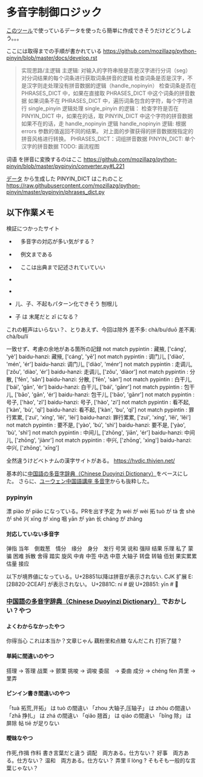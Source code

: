 # 多音字制御ロジック

[このツール](https://github.com/mozillazg/python-pinyin)で使っているデータを使ったら簡単に作成できそうだけどどうしよう。。。

ここには取得までの手順が書かれている
<https://github.com/mozillazg/python-pinyin/blob/master/docs/develop.rst>

> 实现思路/主逻辑
主逻辑:
对输入的字符串按是否是汉字进行分词（seg）
对分词结果的每个词条进行获取词条拼音的逻辑
检查词条是否是汉字，不是汉字则走处理没有拼音数据的逻辑（handle_nopinyin）
检查词条是否在 PHRASES_DICT 中，如果在直接取 PHRASES_DICT 中这个词条的拼音数据
如果词条不在 PHRASES_DICT 中，遍历词条包含的字符，每个字符进行 single_pinyin 逻辑处理
single_pinyin 的逻辑：
检查字符是否在 PINYIN_DICT 中，如果在的话，取 PINYIN_DICT 中这个字符的拼音数据
如果不在的话，走 handle_nopinyin 逻辑
handle_nopinyin 逻辑: 根据 errors 参数的值返回不同的结果。
对上面的步骤获得的拼音数据按指定的拼音风格进行转换。
PHRASES_DICT：词组拼音数据
PINYIN_DICT: 单个汉字的拼音数据
TODO: 画流程图

词语 を拼音に変換するのはここ
<https://github.com/mozillazg/python-pinyin/blob/master/pypinyin/converter.py#L221>

[データ](https://github.com/mozillazg/pinyin-data/tree/master) から生成した PINYIN_DICT はこれのこと
<https://raw.githubusercontent.com/mozillazg/python-pinyin/master/pypinyin/phrases_dict.py>

## 以下作業メモ

検証につかったサイト

- [](https://zhongwenzhuanpinyin.51240.com/)　多音字の対応が多い気がする？
- [](https://hanyu.baidu.com/)　例文まである
- [](http://www.cihai123.com/)　ここは出典まで記述されていていい
- [](https://cjjc.weblio.jp/content/%E5%88%92)
- [](https://www.zdic.net/)

- 儿、子、不起もパターン化できそう
刨根儿
- 子 は 末尾だと zǐ になる？

これの軽声はいらない？、とりあえず、今回は除外
差不多: chà/bu/duō
差不离: chà/bu/lí

一致せず、考慮の余地がある箇所の記録
not match
pypintin   : 藏掖, ['cáng', 'yè']
baidu-hanzi: 藏掖, ['cáng', 'yē']
not match
pypintin   : 调门儿, ['diào', 'mén', 'ér']
baidu-hanzi: 调门儿, ['diào', 'ménr']
not match
pypintin   : 走调儿, ['zǒu', 'diào', 'ér']
baidu-hanzi: 走调儿, ['zǒu', 'diàor']
not match
pypintin   : 分散, ['fēn', 'sǎn']
baidu-hanzi: 分散, ['fēn', 'sàn']
not match
pypintin   : 白干儿, ['bái', 'gān', 'ér']
baidu-hanzi: 白干儿, ['bái', 'gānr']
not match
pypintin   : 包干儿, ['bāo', 'gān', 'ér']
baidu-hanzi: 包干儿, ['bāo', 'gānr']
not match
pypintin   : 号子, ['hào', 'zǐ']
baidu-hanzi: 号子, ['hào', 'zi']
not match
pypintin   : 看不起, ['kàn', 'bù', 'qǐ']
baidu-hanzi: 看不起, ['kàn', 'bu', 'qǐ']
not match
pypintin   : 罪行累累, ['zuì', 'xíng', 'lěi', 'lèi']
baidu-hanzi: 罪行累累, ['zuì', 'xíng', 'lěi', 'lěi']
not match
pypintin   : 要不是, ['yào', 'bú', 'shì']
baidu-hanzi: 要不是, ['yào', 'bù', 'shì']
not match
pypintin   : 中间儿, ['zhōng', 'jiān', 'ér']
baidu-hanzi: 中间儿, ['zhōng', 'jiànr']
not match
pypintin   : 中兴, ['zhōng', 'xìng']
baidu-hanzi: 中兴, ['zhōng', 'xīng']

全然違うけどベトナムの漢字サイトがある。
<https://hvdic.thivien.net/>

基本的に[中国語の多音字辞典（Chinese Duoyinzi Dictionary）](https://dokochina.com/duoyinzi.htm)をベースにした。
さらに、[ユーウェン中国語講座 多音字](https://yuwen.zaich.com/intermediate/duoyinzi)からも抜粋した。

### pypinyin

漂 piào が piāo  になっている。PRを出す予定
为 wéi が wèi
拓 tuò が tà
舍 shè が shě
兴 xīng が xìng
咽 yān が yàn
长 cháng が zhǎng

#### 対応していない多音字

弹指 当年　倒栽葱　情分　缘分　身分　发行 号哭 说和 强辩 结果 乐理 私了
蒙骗 困难 拆散 舍得 踏实 旋风 中肯 中签 中选 中意 大轴子 转盘 转轴 佰划 果实累累 估量 接应

以下が境界値になっている。U+2B851以降は拼音が表示されない. CJK 扩展 E:[2B820-2CEAF] が表示されない。
U+2B81C: ní  # 𫠜
U+2B851: yīn  # 𫡑

### [中国語の多音字辞典（Chinese Duoyinzi Dictionary）](https://dokochina.com/duoyinzi.htm) でおかしい？やつ

#### よくわからなかったやつ

你得当心 これは本当か？文章じゃん
藕粉里和点糖 なんだこれ
打折了腿 ?

#### 単純に間違いのやつ

搭理 -> 答理
战栗 -> 颤栗
挑唆 -> 调唆
委屈　-> 委曲
成分 -> chéng fèn
弄里 -> 里弄

#### ピンイン書き間違いのやつ

「tuà 拓荒,开拓」 は tuò の間違い
「zhou 大轴子,压轴子」 は zhòu の間違い
「zhā 挣扎」 は zhá の間違い
「qiǎo 翘首」 は qiáo の間違い
「bǐng 除」 は 屏除
帖 tiē が足りない

#### 曖昧なやつ

作死,作揖 作料 書き言葉だと違う
调配　両方ある。仕方ない？
好事　両方ある。仕方ない？
温和　両方ある。仕方ない？
弄里 lǐ lòng ? そもそも一般的な言葉じゃない？
